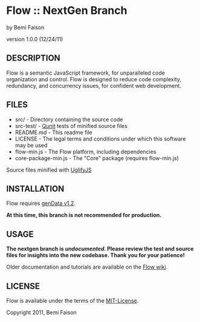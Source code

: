 # Flow :: NextGen Branch
by Bemi Faison

version 1.0.0
(12/24/11)

## DESCRIPTION

Flow is a semantic JavaScript framework, for unparalleled code organization and control. Flow is designed to reduce code complexity, redundancy, and concurrency issues, for confident web development.

## FILES

* src/ - Directory containing the source code
* src-test/ - [Qunit](http://docs.jquery.com/QUnit) tests of minified source files
* README.md - This readme file
* LICENSE - The legal terms and conditions under which this software may be used
* flow-min.js - The Flow platform, including dependencies
* core-package-min.js - The "Core" package (requires flow-min.js)

Source files minified with [UglifyJS](http://marijnhaverbeke.nl/uglifyjs)

## INSTALLATION

Flow requires [genData v1.2](https://github.com/bemson/genData).

**At this time, this branch is not recommended for production.**

## USAGE

**The nextgen branch is _undocumented_. Please review the test and source files for insights into the new codebase. Thank you for your patience!**

Older documentation and tutorials are available on the [Flow wiki](http://github.com/bemson/Flow/wiki/).

## LICENSE

Flow is available under the terms of the [MIT-License](http://en.wikipedia.org/wiki/MIT_License#License_terms).

Copyright 2011, Bemi Faison